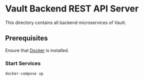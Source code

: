 # Vault Backend REST API Server
This directory contains all backend microservices of Vault.

## Prerequisites
Ensure that [Docker](https://docs.docker.com/get-docker/) is installed.

### Start Services
```
docker-compose up
```

